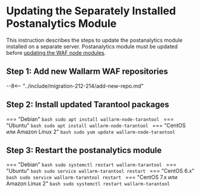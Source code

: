 [docs-module-update]:   nginx-modules.md

#   Updating the Separately Installed Postanalytics Module  

This instruction describes the steps to update the postanalytics module installed on a separate server. Postanalytics module must be updated before [updating the WAF node modules][docs-module-update].

## Step 1: Add new Wallarm WAF repositories

--8<-- "../include/migration-212-214/add-new-repo.md"

## Step 2: Install updated Tarantool packages

=== "Debian"
    ```bash
    sudo apt install wallarm-node-tarantool
    ```
=== "Ubuntu"
    ```bash
    sudo apt install wallarm-node-tarantool
    ```
=== "CentOS или Amazon Linux 2"
    ```bash
    sudo yum update wallarm-node-tarantool
    ```

## Step 3: Restart the postanalytics module

=== "Debian"
    ```bash
    sudo systemctl restart wallarm-tarantool
    ```
=== "Ubuntu"
    ```bash
    sudo service wallarm-tarantool restart
    ```
=== "CentOS 6.x"
    ```bash
    sudo service wallarm-tarantool restart
    ```
=== "CentOS 7.x или Amazon Linux 2"
    ```bash
    sudo systemctl restart wallarm-tarantool
    ```
